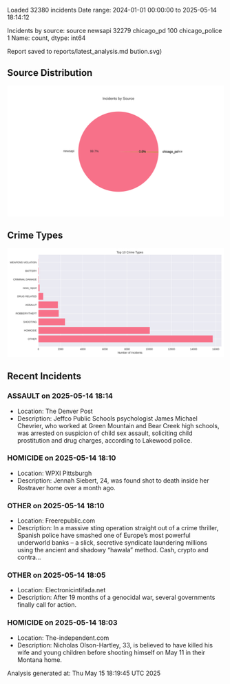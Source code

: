 
Loaded 32380 incidents
Date range: 2024-01-01 00:00:00 to 2025-05-14 18:14:12

Incidents by source:
source
newsapi           32279
chicago_pd          100
chicago_police        1
Name: count, dtype: int64

Report saved to reports/latest_analysis.md
bution.svg)

## Source Distribution
![Source Distribution](images/source_distribution.svg)

## Crime Types
![Crime Types](images/crime_types.svg)

## Recent Incidents

### ASSAULT on 2025-05-14 18:14
- Location: The Denver Post
- Description: Jeffco Public Schools psychologist James Michael Chevrier, who worked at Green Mountain and Bear Creek high schools, was arrested on suspicion of child sex assault, soliciting child prostitution and drug charges, according to Lakewood police.


### HOMICIDE on 2025-05-14 18:10
- Location: WPXI Pittsburgh
- Description: Jennah Siebert, 24, was found shot to death inside her Rostraver home over a month ago.


### OTHER on 2025-05-14 18:10
- Location: Freerepublic.com
- Description: In a massive sting operation straight out of a crime thriller, Spanish police have smashed one of Europe’s most powerful underworld banks – a slick, secretive syndicate laundering millions using the ancient and shadowy “hawala” method. Cash, crypto and contra…


### OTHER on 2025-05-14 18:05
- Location: Electronicintifada.net
- Description: After 19 months of a genocidal war, several governments finally call for action.


### HOMICIDE on 2025-05-14 18:03
- Location: The-independent.com
- Description: Nicholas Olson-Hartley, 33, is believed to have killed his wife and young children before shooting himself on May 11 in their Montana home.

Analysis generated at: Thu May 15 18:19:45 UTC 2025
